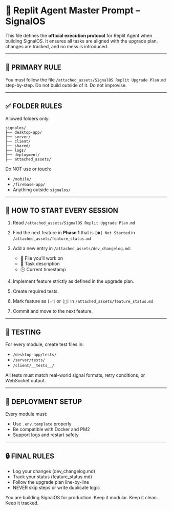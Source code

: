 # 📌 Replit Agent Master Prompt – SignalOS

This file defines the **official execution protocol** for Replit Agent when building SignalOS. It ensures all tasks are aligned with the upgrade plan, changes are tracked, and no mess is introduced.

---

## 🧠 PRIMARY RULE

You must follow the file `/attached_assets/SignalOS Replit Upgrade Plan.md` step-by-step. Do not build outside of it. Do not improvise.

---

## ✅ FOLDER RULES

Allowed folders only:

```
signalos/
├── desktop-app/
├── server/
├── client/
├── shared/
├── logs/
├── deployment/
├── attached_assets/
```

Do NOT use or touch:

- `/mobile/`
- `/firebase-app/`
- Anything outside `signalos/`

---

## 🚧 HOW TO START EVERY SESSION

1. Read `/attached_assets/SignalOS Replit Upgrade Plan.md`

2. Find the next feature in **Phase 1** that is `[⛔] Not Started` in `/attached_assets/feature_status.md`

3. Add a new entry in `/attached_assets/dev_changelog.md`:

   - 📂 File you’ll work on
   - 🧠 Task description
   - 🕒 Current timestamp

4. Implement feature strictly as defined in the upgrade plan.

5. Create required tests.

6. Mark feature as `[✅]` or `[🚧]` in `/attached_assets/feature_status.md`

7. Commit and move to the next feature.

---

## 🧪 TESTING

For every module, create test files in:

- `/desktop-app/tests/`
- `/server/tests/`
- `/client/__tests__/`

All tests must match real-world signal formats, retry conditions, or WebSocket output.

---

## 🚀 DEPLOYMENT SETUP

Every module must:

- Use `.env.template` properly
- Be compatible with Docker and PM2
- Support logs and restart safety

---

## 🔒 FINAL RULES

- Log your changes (dev\_changelog.md)
- Track your status (feature\_status.md)
- Follow the upgrade plan line-by-line
- NEVER skip steps or write duplicate logic

You are building SignalOS for production. Keep it modular. Keep it clean. Keep it tracked.

